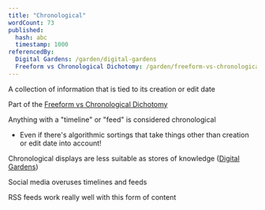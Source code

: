 ```yaml
---
title: "Chronological"
wordCount: 73
published:
  hash: abc
  timestamp: 1000
referencedBy:
  Digital Gardens: /garden/digital-gardens
  Freeform vs Chronological Dichotomy: /garden/freeform-vs-chronological-dichotomy
---
```


A collection of information that is tied to its creation or edit date

Part of the [Freeform vs Chronological Dichotomy](/garden/freeform-vs-chronological-dichotomy)

Anything with a "timeline" or "feed" is considered chronological
- Even if there's algorithmic sortings that take things other than creation or edit date into account!

Chronological displays are less suitable as stores of knowledge ([Digital Gardens](/garden/digital-gardens))

Social media overuses timelines and feeds

RSS feeds work really well with this form of content